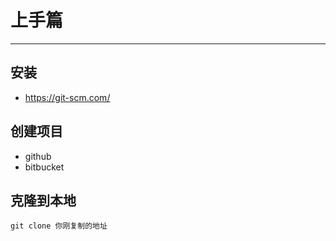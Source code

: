 # 上手篇
---

## 安装

- https://git-scm.com/

## 创建项目

- github
- bitbucket

## 克隆到本地

```
git clone 你刚复制的地址
```
